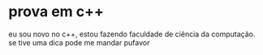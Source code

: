 # prova em c++
eu sou novo no c++, estou fazendo faculdade de ciência da computação. se tive uma dica pode me mandar pufavor
